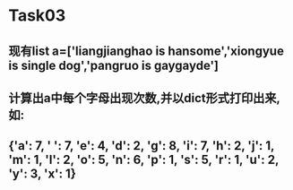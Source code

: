 # Task03
## 现有list a=['liangjianghao is hansome','xiongyue is single dog','pangruo is gaygayde']  
## 计算出a中每个字母出现次数,并以dict形式打印出来,如:  
## {'a': 7, ' ': 7, 'e': 4, 'd': 2, 'g': 8, 'i': 7, 'h': 2, 'j': 1, 'm': 1, 'l': 2, 'o': 5, 'n': 6, 'p': 1, 's': 5, 'r': 1, 'u': 2, 'y': 3, 'x': 1}

